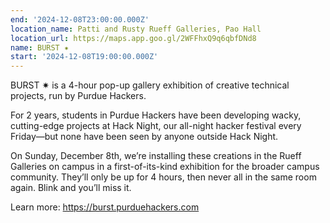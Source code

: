 ```yaml
---
end: '2024-12-08T23:00:00.000Z'
location_name: Patti and Rusty Rueff Galleries, Pao Hall
location_url: https://maps.app.goo.gl/2WFFhxQ9q6qbfDNd8
name: BURST ✷
start: '2024-12-08T19:00:00.000Z'
---
```


BURST ✷ is a 4-hour pop-up gallery exhibition of creative technical projects, run by Purdue Hackers.

For 2 years, students in Purdue Hackers have been developing wacky, cutting-edge projects at Hack Night, our all-night hacker festival every Friday—but none have been seen by anyone outside Hack Night.

On Sunday, December 8th, we’re installing these creations in the Rueff Galleries on campus in a first-of-its-kind exhibition for the broader campus community. They’ll only be up for 4 hours, then never all in the same room again. Blink and you’ll miss it.

Learn more: https://burst.purduehackers.com